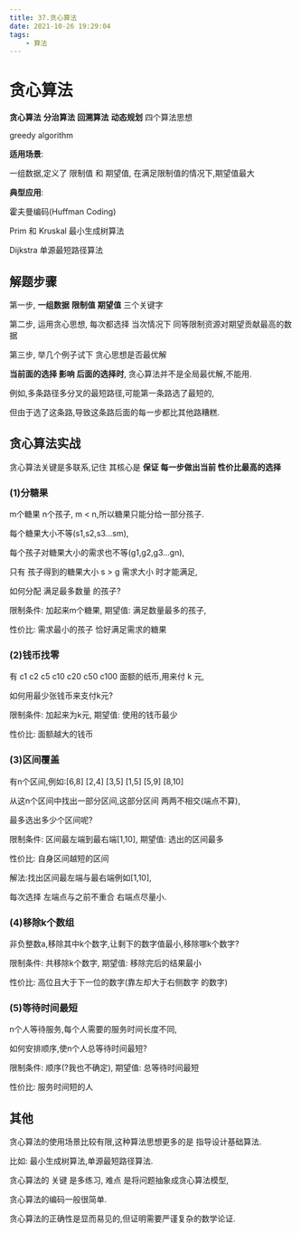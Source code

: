 ```yaml
---
title: 37.贪心算法
date: 2021-10-26 19:29:04
tags: 
    - 算法
---
```


# 贪心算法

__贪心算法__ __分治算法__ __回溯算法__ __动态规划__ 四个算法思想

greedy algorithm

__适用场景__:

一组数据,定义了 限制值 和 期望值, 在满足限制值的情况下,期望值最大

__典型应用__:

霍夫曼编码(Huffman Coding)

Prim 和 Kruskal 最小生成树算法

Dijkstra 单源最短路径算法


## 解题步骤

第一步, __一组数据__ __限制值__ __期望值__ 三个关键字

第二步, 运用贪心思想, 每次都选择 当次情况下 同等限制资源对期望贡献最高的数据

第三步, 举几个例子试下 贪心思想是否最优解


__当前面的选择 影响 后面的选择时__, 贪心算法并不是全局最优解,不能用.

例如,多条路径多分叉的最短路径,可能第一条路选了最短的,

但由于选了这条路,导致这条路后面的每一步都比其他路糟糕.

## 贪心算法实战

贪心算法关键是多联系,记住 其核心是 __保证 每一步做出当前 性价比最高的选择__

### (1)分糖果

m个糖果 n个孩子, m < n,所以糖果只能分给一部分孩子.

每个糖果大小不等(s1,s2,s3...sm),

每个孩子对糖果大小的需求也不等(g1,g2,g3...gn),

只有 孩子得到的糖果大小 s > g 需求大小 时才能满足,

如何分配 满足最多数量 的孩子? 


限制条件: 加起来m个糖果, 期望值: 满足数量最多的孩子,

性价比: 需求最小的孩子 恰好满足需求的糖果

### (2)钱币找零

有 c1 c2 c5 c10 c20 c50 c100 面额的纸币,用来付 k 元,

如何用最少张钱币来支付k元?


限制条件: 加起来为k元, 期望值: 使用的钱币最少

性价比: 面额越大的钱币

### (3)区间覆盖

有n个区间,例如:[6,8] [2,4] [3,5] [1,5] [5,9] [8,10]

从这n个区间中找出一部分区间,这部分区间 两两不相交(端点不算),

最多选出多少个区间呢?


限制条件: 区间最左端到最右端[1,10], 期望值: 选出的区间最多

性价比: 自身区间越短的区间

解法:找出区间最左端与最右端例如[1,10],

每次选择 左端点与之前不重合 右端点尽量小.

### (4)移除k个数组

非负整数a,移除其中k个数字,让剩下的数字值最小,移除哪k个数字?


限制条件: 共移除k个数字, 期望值: 移除完后的结果最小

性价比: 高位且大于下一位的数字(靠左却大于右侧数字 的数字)

### (5)等待时间最短

n个人等待服务,每个人需要的服务时间长度不同,

如何安排顺序,使n个人总等待时间最短?


限制条件: 顺序(?我也不确定), 期望值: 总等待时间最短

性价比: 服务时间短的人

## 其他

贪心算法的使用场景比较有限,这种算法思想更多的是 指导设计基础算法.

比如: 最小生成树算法,单源最短路径算法.

贪心算法的 关键 是多练习, 难点 是将问题抽象成贪心算法模型,

贪心算法的编码一般很简单.

贪心算法的正确性是显而易见的,但证明需要严谨复杂的数学论证.












